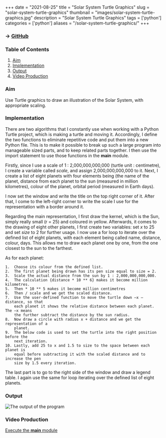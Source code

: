 +++
date = "2021-08-25"
title = "Solar System Turtle Graphics"
slug = "solar-system-turtle-graphics"
thumbnail = "images/solar-system-turtle-graphics.jpg"
description = "Solar System Turtle Graphics"
tags = ['python']
categories = ['python']
aliases = "/solar-system-turtle-graphics/"
+++

### → [GitHub](https://github.com/tanducmai/solar-system-turtle-graphics)

### Table of Contents

1. [Aim](#aim)
1. [Implementation](#implementation)
1. [Output](#output)
1. [Video Production](https://raw.githubusercontent.com/tanducmai/solar-system-turtle-graphics/main/assets/video_production.mp4)

### Aim

Use Turtle graphics to draw an illustration of the Solar System, with
appropriate scaling.

### Implementation

There are two algorithms that I constantly use when working with a Python Turtle
project, which is making a turtle and moving it. Accordingly, I define the two
functions to eliminate repetitive code and put them into a new Python file. This
is to make it possible to break up such a large program into manageable sized
parts, and to keep related parts together. I then use the import statement to
use those functions in the **main** module.

Firstly, since I use a scale of 1 : 2,000,000,000,000 (turtle unit :
centimetre), I create a variable called *scale*, and assign 2,000,000,000,000 to
it. Next, I create a list of eight planets with four elements being (the name of
the planet, distance from each planet to the sun (measured in million
kilometres), colour of the planet, orbital period (measured in Earth days).

I now set the window and write the title on the top right corner of it. After
that, I come to the left-right corner to write the scale I use for the
representation with a border around it.

Regarding the main representation, I first draw the kernel, which is the Sun,
simply really small (r = 25) and coloured in yellow. Afterwards, it comes to the
drawing of eight other planets, I first create two variables: set *x* to 25 and
set *size* to 2 for further usage. I now use a for loop to iterate over the
defined list of eight planets, with each element being called name, distance,
colour, days. This allows me to draw each planet one by one, from the one
closest to the sun to the farthest.

As for each planet:

```text
1.  Choose its colour from the defined list.
2.  The first planet being drawn has its pen size equal to size = 2.
3.  Scale the actual distance from the sun by 1 : 2,000,000,000,000.
4.  The calculation {distance * 10 ** 6} makes it become million kilometres.
5.  Then * 10 ** 5 makes it become million centimetres
6.  Then / scale and we get the scaled distance.
7.  Use the user-defined function to move the turtle down –x – distance, so that
    each planet it shows the relative distance between each planet. The –x means
    the further subtract the distance by the sun radius.
8.  Now draw a circle with radius x + distance and we get the representation of a
    planet.
9.  The below code is used to set the turtle into the right position before the
    next iteration.
10. Lastly, add 25 to x and 1.5 to size to the space between each planet is
    equal before subtracting it with the scaled distance and to increase the pen
    size by 1.5 every iteration.
```

The last part is to go to the right side of the window and draw a legend table.
I again use the same for loop iterating over the defined list of eight planets.

### Output

![The output of the program](/images/solar-system-turtle-graphics.jpg)

### Video Production

[Execute the **main**
module](https://raw.githubusercontent.com/tanducmai/solar-system-turtle-graphics/main/assets/video_production.mp4)

